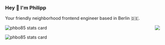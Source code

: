 ### Hey 👋  I'm Philipp

<p>Your friendly neighborhood frontend engineer based in Berlin 🇩🇪.</p>
<p>
<img align="right" src="https://media1.giphy.com/media/13HgwGsXF0aiGY/giphy.gif" />
</p>

<p>
<img align="center" src="https://github-readme-stats.vercel.app/api?username=phbo85&show_icons=true&theme=tokyonight" alt="phbo85 stats card" />
</p>
<p>
<img align="center" src="https://github-readme-stats.vercel.app/api/top-langs?username=phbo85&theme=tokyonight&layout=compact" alt="phbo85 stats card" />
</p>


